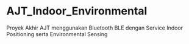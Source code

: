 # AJT_Indoor_Environmental
Proyek Akhir AJT menggunakan Bluetooth BLE dengan Service Indoor Positioning serta Environmental Sensing
